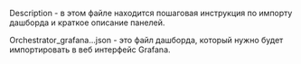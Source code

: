 Description - в этом файле находится пошаговая инструкция по импорту дашборда и краткое описание панелей.

Orchestrator_grafana...json - это файл дашборда, который нужно будет импортировать в веб интерфейс Grafana.
